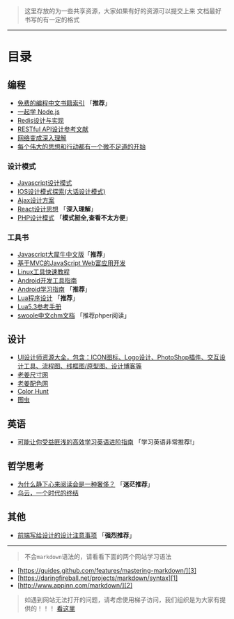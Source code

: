 > 这里存放的为一些共享资源，大家如果有好的资源可以提交上来
> 文档最好书写的有一定的格式

- - - 

# 目录
## 编程
- [免费的编程中文书籍索引][10] 「**推荐**」
- [一起学 Node.js][28]
- [Redis设计与实现][30]
- [RESTful API设计参考文献][31]
- [网络变成深入理解][35]
- [每个伟大的思想和行动都有一个微不足道的开始][37]

### 设计模式
  - [Javascript设计模式][13]
  - [IOS设计模式探索(大话设计模式)][16]
  - [Ajax设计方案][18]
  - [React设计思想][19] 「**深入理解**」
  - [PHP设计模式][32] 「**模式挺全,查看不太方便**」

### 工具书
  - [Javascript大犀牛中文版][14]「**推荐**」
  - [基于MVC的JavaScript Web富应用开发][23]
  - [Linux工具快速教程][17]
  - [Android开发工具指南][20]
  - [Android学习指南][29] 「**推荐**」
  - [Lua程序设计][26] 「**推荐**」
  - [Lua5.3参考手册][27]
  - [swoole中文chm文档][36] 「推荐phper阅读」

## 设计
  - [UI设计师资源大全，包含：ICON图标、Logo设计、PhotoShop插件、交互设计工具、流程图、线框图/原型图、设计博客等][15]
  - [老姜尺寸网][21]
  - [老姜配色网][22]
  - [Color Hunt][24]
  - [图虫][25]
    
## 英语
  - [可能让你受益匪浅的高效学习英语进阶指南][11] 「学习英语非常推荐!」
  
## 哲学思考
  - [为什么静下心来阅读会是一种奢侈？][12] 「**迷茫推荐**」
  - [乌云，一个时代的终结][34]
  
## 其他
  - [前端写给设计的设计注意事项][33] 「**强烈推荐**」

- - - 

> 不会`markdown`语法的，请看看下面的两个网站学习语法

- [https://guides.github.com/features/mastering-markdown/][3]
- [https://daringfireball.net/projects/markdown/syntax][1]
- [http://www.appinn.com/markdown/][2]

> 如遇到网站无法打开的问题，请考虑使用梯子访问，我们组织是为大家有提供的！！！ [看这里][4]


[1]: https://daringfireball.net/projects/markdown/syntax
[2]: http://www.appinn.com/markdown/
[3]: https://guides.github.com/features/mastering-markdown/
[4]: https://github.com/jutasky/Share/tree/master/ssr


[10]: https://github.com/justjavac/free-programming-books-zh_CN
[11]: https://github.com/byoungd/english-level-up-tips-for-Chinese
[12]: http://www.nowamagic.net/librarys/veda/detail/2800
[13]: https://github.com/lxj/javascript.patterns
[14]: http://ued.taobao.org/javascript
[15]: https://github.com/jobbole/awesome-design-cn
[16]: https://github.com/huang303513/Design-Pattern-For-iOS
[17]: http://linuxtools-rst.readthedocs.io/zh_CN/latest
[18]: https://github.com/GerryIsWarrior/ajax
[19]: https://github.com/react-guide/react-basic
[20]: https://github.com/inferjay/AndroidDevTools
[21]: http://www.chicun.vc
[22]: http://www.peise.vc
[23]: http://jayli.github.io/jswebapps
[24]: http://colorhunt.co/
[25]: https://tuchong.com/
[26]: http://book.luaer.cn/
[27]: http://cloudwu.github.io/lua53doc/contents.html
[28]: https://github.com/nswbmw/N-blog
[29]: http://www.jianshu.com/p/f6681e417d40
[30]: https://github.com/huangz1990/redisbook
[31]: https://github.com/aisuhua/restful-api-design-references
[32]: https://github.com/yunkaiyueming/php_design_patterns
[33]: https://github.com/onface/web-design-notes
[34]: https://aidn.jp/mikutap/
[35]: https://github.com/shell909090/slides
[36]: https://github.com/smalleyes/swoole-chm
[37]: https://github.com/wizardforcel/data-science-notebook

